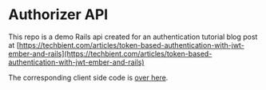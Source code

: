 # Authorizer API

This repo is a demo Rails api created for an authentication tutorial blog post at [https://techbient.com/articles/token-based-authentication-with-jwt-ember-and-rails](https://techbient.com/articles/token-based-authentication-with-jwt-ember-and-rails)

The corresponding client side code is [over here](https://github.com/bnhansn/authorizer-client).